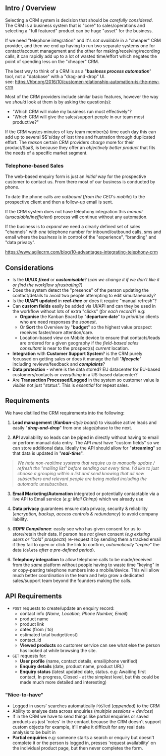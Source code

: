 ## Intro / Overview

Selecting a CRM system is decision that should be _carefully considered_.
The CRM is a business system that is "core" to sales/operations
and selecting a "full featured" product can be huge "asset" for the business.

If we need "telephone integration" and it's _not available_ in a "cheaper" CRM
provider, and then we end up having to run two separate systems one for
contact/account management and the other for making/receiving/recording calls,
it can rapidly add up to a lot of wasted time/effort which negates the point
of spending less on the "cheaper" CRM.

The best way to think of a CRM is as a "***business process automation***" tool,
not a "database" with a "drag-and-drop" UI. <br />
see: https://hbr.org/2016/10/customer-relationship-automation-is-the-new-crm

Most of the CRM providers include similar basic features,
however the way we _should_ look at them is by asking the question(s): <br />
+ "Which CRM will make my business run most effectively"?
+ "Which CRM will give the sales/support people in our team most productive?"

If the CRM wastes minutes of key team member(s) time each day this can
add up to several $$'s/day of lost time
and frustration through duplicated effort.
The _reason_ certain CRM providers _charge_ more for their product/SaaS,
is because they offer an _objectively better product_ that fits the needs
of a specific market segment.

### Telephone-based Sales

The web-based enquiry form is just an _initial_ way for the prospective
customer to contact us. From there most of our business is conducted by phone.

To date the phone calls are _outbound_ (_from the CEO's mobile_) to the
prospective client and then a follow-up email is sent.

If the CRM system does not have telephony integration this _manual_
(_unscalable/inefficient_) process will continue without any automation.

If the business is to _expand_ we need a clearly defined set of sales "channels"
with _one_ telephone number for inbound/outbound calls, sms and email
where the _business_ is in control of the "experience", "branding"
and "data privacy".

https://www.agilecrm.com/blog/10-advantages-integrating-telephony-crm


## Considerations

+ Is the **UI/UX _fixed_** or ***customisable***?
(_can we change it if we don't like it or find the workflow sfrustrating_?)
+ Does the system detect the "presence" of the person updating
the contact/details to avoid two people attempting to edit simultaneously?
+ Is the **UI/API updated** in **_real-time_**
or does it require "manual refresh"?
+ Can **custom fields** easily be added via UI/API and can they be used
in the workflow without lots of extra "clicks" (_for each record_)? e.g:
  + **Organise** the Kanban Board by "**departure date**"
to _prioritise_ clients who are need responses the _soonest_. <br />
  + Or **Sort** the Overview by "**budget**" so the highest value prospect
receives faster/more attention/care. <br />
  + Location-based view on Mobile device to ensure that contacts/leads
are ordered for a given geography if the _field-based sales consultant_
is near to the prospect(s) _current_ location.
+ **Integration** with **Customer Support System**? is the CRM purely focussed
on getting sales or does it manage the full "***lifecycle***" including
reviews/feedback and ***complaints***?
+ **Data protection** - where is the data stored? EU datacenter for EU-based
customers/contacts or _everything_ in a US-based datacenter?
+ Are **Transaction Processed/Logged** in the system so customer value
is _visible_ not just "status". This is _essential_ for repeat sales.

## Requirements

We have distilled the CRM requirements into the following:

1. **Lead management** (_**Kanban**-style board_) to visualise active leads
and easily "**_drag-and-drop_**" from one stage/phase to the next.

2. **API** availability so leads can be piped
in directly without having to email or perform manual data entry.
The API _must_ have "custom fields" so we can store additional data.
Ideally the API should allow for "**streaming**" so that data is updated
in "***real-time***".
>_We hate non-realtime systems that require us to manually update / refresh
  the "mailing list" before sending out every time.
  I'd like to just choose a grouping within a list and send knowing that
  all new subscribers and relevant people are being mailed including
  the automatic unsubscribes_.

3. **Email Marketing/Automation** integrated or potentially contactable
via a live API to Email service (_e.g: Mail Chimp_) which we already use

4. **Data privacy** guarantees ensure data privacy, security & reliability
(_encryption, backup, access controls & redundancy_) to avoid company liability.

5. ***GDPR Compliance***: easily see who has given consent for us to store/retain
their data. If person has _not_ given consent
(_e.g existing users or "cold" prospects_)
re-request it by sending them a tracked email
if they fail to open or click the link to confirm,
_automatically_ "_expire_" the data
(`delete` _after a pre-defined period_).

6. **Telephony integration** to allow telephone calls to be made/received
from the _same_ platform without people having to waste time "keying" in
or copy-pasting telephone numbers into a mobile/device. This will allow much
better coordination in the team and help grow a dedicated sales/support team
beyond the founders making the calls.


## API Requirements

+ `POST` requests to create/update an enquiry record:
  + contact info (_Name, Location, Phone Number, Email_)
  + product name
  + product link
  + dates (from / to)
  + estimated total budget/cost)
  + contact_id
  + **Viewed products** so customer service can see what else
  the person has looked at while browsing the site.
+ `GET` requests for:
  + **User profile** (name, contact details, email/phone verified)
  + **Enquiry details** (date, product name, product URL)
  + **Enquiry status** (latest updated date, status. e.g: Awaiting first contact,
    In progress, Closed - at the simplest level, but this could
    be made much more detailed and interesting)

### "Nice-to-have"

+ Logged in users' searches automatically `POST`ed (_appended_) to the CRM
+ Ability to analyse data across enquiries (_multiple sessions + devices_)
+ If in the CRM we have to send things like partial enquiries or
  saved products as just 'notes' in the contact because
  the CRM doesn't support custom objects for example,
  it'll make it difficult for any real data analysis to be built in
+ **Partial enquiries** e.g: someone starts a search or enquiry but doesn't
complete it or the person is logged in, presses 'request availability'
on the individual product page, but then never completes the form.
